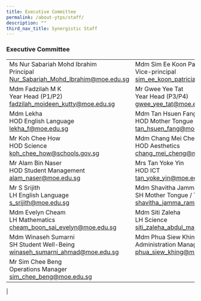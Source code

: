 ```yaml
---
title: Executive Committee
permalink: /about-ytps/staff/
description: ""
third_nav_title: Synergistic Staff
---
```

### Executive Committee

|  |  |  |
|---|---|---|
| Ms Nur Sabariah Mohd Ibrahim<br> Principal <br>[Nur_Sabariah_Mohd_Ibrahim@moe.edu.sg](mailto:Nur_Sabariah_Mohd_Ibrahim@moe.edu.sg) | Mdm Sim Ee Koon Patricia <br>Vice-principal<br> [sim_ee_koon_patricia@moe.edu.sg](mailto:sim_ee_koon_patricia@moe.edu.sg) | Mdm Toh Guat Hwa Pauline<br>Vice-principal<br> [toh_guat_hwa_pauline@moe.edu.sg](mailto:toh_guat_hwa_pauline@moe.edu.sg) |
| Mdm Fadzilah M K<br>Year Head (P1/P2) <br>[fadzilah_moideen_kutty@moe.edu.sg](mailto:fadzilah_moideen_kutty@moe.edu.sg) | Mr Gwee Yee Tat <br>Year Head (P3/P4) <br>[gwee_yee_tat@moe.edu.sg](mailto:gwee_yee_tat@moe.edu.sg) | Mr Mohd Helmi<br>Year Head (P5/P6) <br>[mohd_helmi@moe.edu.sg](mailto:mohd_helmi@moe.edu.sg) |
| Mdm Lekha<br> HOD English Language<br> [lekha_f@moe.edu.sg](mailto:lekha_f@moe.edu.sg) | Mdm Tan Hsuen Fang<br>HOD Mother Tongue <br>[tan_hsuen_fang@moe.edu.sg](mailto:tan_hsuen_fang@moe.edu.sg) | Mdm Miriam Khan<br> HOD Mathematics<br> [khan_miriam_rehana@moe.edu.sg](mailto:khan_miriam_rehana@moe.edu.sg) |
| Mr Koh Chee How <br>HOD Science<br> [koh_chee_how@schools.gov.sg](mailto:koh_chee_how@schools.gov.sg) | Mdm Chang Mei Cheng <br>HOD Aesthetics<br> [chang_mei_cheng@moe.edu.sg](mailto:chang_mei_cheng@moe.edu.sg) | Mr Sairamprabhu <br>HOD CCE<br> [sairamprabhu_balasubramani@moe.edu.sg](mailto:sairamprabhu_balasubramani@moe.edu.sg) |
| Mr Alam Bin Naser<br> HOD Student Management <br>[alam_naser@moe.edu.sg](mailto:alam_naser@moe.edu.sg) | Mrs Tan Yoke Yin <br>HOD ICT <br>[tan_yoke_yin@moe.edu.sg](mailto:tan_yoke_yin@moe.edu.sg) | Ms Ng Yaw Ling<br>School Staff Developer<br> [ng_yaw_ling@moe.edu.sg](mailto:ng_yaw_ling@moe.edu.sg) |
| Mr S Srijith <br>LH English Language <br>[s_srijith@moe.edu.sg](mailto:s_srijith@moe.edu.sg) | Mdm Shavitha Jamma Ramakrishnan<br> SH Mother Tongue / TL <br>[shavitha_jamma_ramakrishnan@moe.edu.sg](mailto:shavitha_jamma_ramakrishnan@moe.edu.sg) | Mr Mohammad Najeeb<br> SH Mother Tongue / ML<br> [mohamad_najeeb_abdul_majid@moe.edu.sg](mailto:mohamad_najeeb_abdul_majid@moe.edu.sg) |
| Mdm Evelyn Cheam <br>LH Mathematics<br> [cheam_boon_sai_evelyn@moe.edu.sg](mailto:cheam_boon_sai_evelyn@moe.edu.sg) | Mdm Siti Zaleha<br> LH Science <br>[siti_zaleha_abdul_majid@moe.edu.sg](mailto:siti_zaleha_abdul_majid@moe.edu.sg) | Ms Pek Peiyu <br>SH / PE & CCA <br>[pek_pei_yu@moe.edu.sg](mailto:pek_pei_yu@moe.edu.sg) |
| Mdm Winaseh Sumarni<br> SH Student Well-Being <br>[winaseh_sumarni_ahmad@moe.edu.sg](mailto:winaseh_sumarni_ahmad@moe.edu.sg) | Mdm Phua Siew Khing <br>Administration Manager <br>[phua_siew_khing@moe.edu.sg](mailto:phua_siew_khing@moe.edu.sg) | Mdm Khong Suet Cheng <br>Administration Manager<br> [khong_suet_cheng@moe.edu.sg](mailto:khong_suet_cheng@moe.edu.sg) |
| Mr Sim Chee Beng<br> Operations Manager<br> [sim_chee_beng@moe.edu.sg](mailto:sim_chee_beng@moe.edu.sg) |  |  |
|